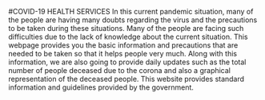 #COVID-19 HEALTH SERVICES
In this current pandemic situation, many of the people are having many doubts regarding the virus and the precautions to be taken during these situations. Many of the people are facing such difficulties due to the lack of knowledge about the current situation. This webpage provides you the basic information and precautions that are needed to be taken so that it helps people very much. Along with this information, we are also going to provide daily updates such as the total number of people deceased due to the corona and also a graphical representation of the deceased people. This website provides standard information and guidelines provided by the government.
